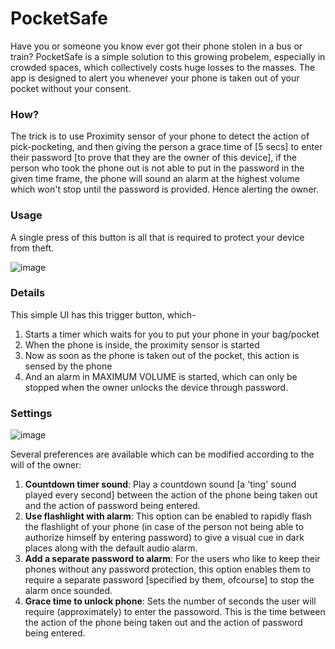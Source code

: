 # PocketSafe

Have you or someone you know ever got their phone stolen in a bus or train?
PocketSafe is a simple solution to this growing probelem, especially in crowded spaces, which collectively costs huge losses to the masses. The app is designed to alert you whenever your phone is taken out of your pocket without your consent.

### How?
The trick is to use Proximity sensor of your phone to detect the action of pick-pocketing, and then giving the person a grace time of [5 secs] to enter their password [to prove that they are the owner of this device], if the person who took the phone out is not able to put in the password in the given time frame, the phone will sound an alarm at the highest volume which won't stop until the password is provided. Hence alerting the owner.

### Usage
A single press of this button is all that is required to protect your device from theft.

![image](https://user-images.githubusercontent.com/29260302/37256883-c56d93d0-2586-11e8-9c1f-cef91c9980ad.png)

### Details
This simple UI has this trigger button, which-
1. Starts a timer which waits for you to put your phone in your bag/pocket
2. When the phone is inside, the proximity sensor is started
3. Now as soon as the phone is taken out of the pocket, this action is sensed by the phone
4. And an alarm in MAXIMUM VOLUME is started, which can only be stopped when the owner unlocks the device through password.

### Settings
![image](https://user-images.githubusercontent.com/29260302/37256955-29e9434e-2588-11e8-8cbc-65f09a344d11.png)

Several preferences are available which can be modified according to the will of the owner:

1. **Countdown timer sound**: Play a countdown sound [a 'ting' sound played every second] between the action of the phone being taken out and the action of password being entered.
2. **Use flashlight with alarm**: This option can be enabled to rapidly flash the flashlight of your phone (in case of the person not being able to authorize himself by entering password) to give a visual cue in dark places along with the default audio alarm.
3. **Add a separate password to alarm**: For the users who like to keep their phones without any password protection, this option enables them to require a separate password [specified by them, ofcourse] to stop the alarm once sounded.
4. **Grace time to unlock phone**: Sets the number of seconds the user will require (approximately) to enter the passoword. This is the time between the action of the phone being taken out and the action of password being entered.

